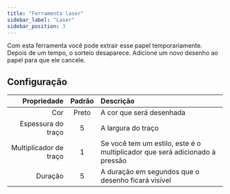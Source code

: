 ```yaml
---
title: "Ferramenta laser"
sidebar_label: "Laser"
sidebar_position: 3
---
```



Com esta ferramenta você pode extrair esse papel temporariamente. Depois de um tempo, o sorteio desaparece. Adicione um novo desenho ao papel para que ele cancele.

## Configuração

|            Propriedade | Padrão | Descrição                                                                   |
| ----------------------:|:------:|:--------------------------------------------------------------------------- |
|                    Cor | Preto  | A cor que será desenhada                                                    |
|     Espessura do traço |   5    | A largura do traço                                                          |
| Multiplicador de traço |   1    | Se você tem um estilo, este é o multiplicador que será adicionado à pressão |
|                Duração |   5    | A duração em segundos que o desenho ficará visível                          |
